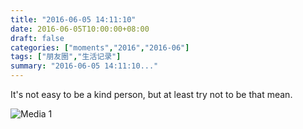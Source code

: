 ```yaml
---
title: "2016-06-05 14:11:10"
date: 2016-06-05T10:00:00+08:00
draft: false
categories: ["moments","2016","2016-06"]
tags: ["朋友圈","生活记录"]
summary: "2016-06-05 14:11:10..."
---
```


It's not easy to be a kind person, but at least try not to be that mean.

![Media 1](/Moments/photos/2016-06-05/201606051411100.jpg)

